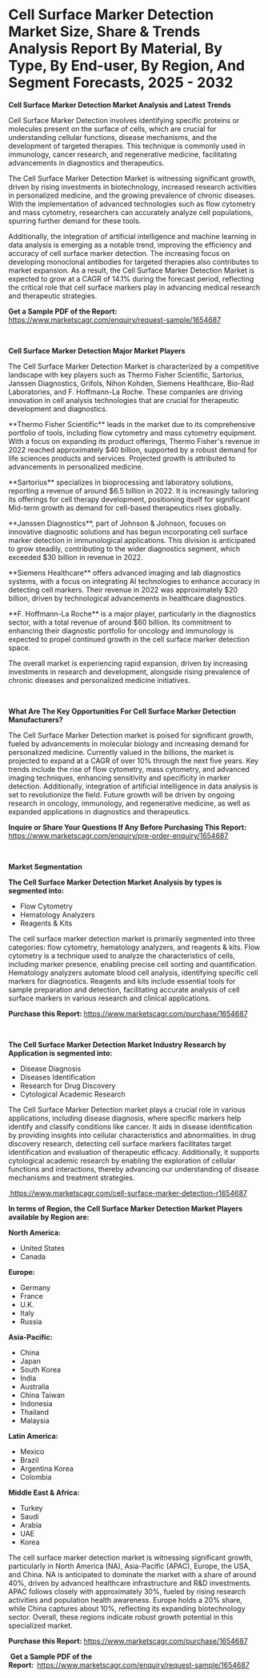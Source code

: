 <p><h1>Cell Surface Marker Detection Market Size, Share & Trends Analysis Report By Material, By Type, By End-user, By Region, And Segment Forecasts, 2025 - 2032</h1></p><p><strong>Cell Surface Marker Detection Market Analysis and Latest Trends</strong></p>
<p><p>Cell Surface Marker Detection involves identifying specific proteins or molecules present on the surface of cells, which are crucial for understanding cellular functions, disease mechanisms, and the development of targeted therapies. This technique is commonly used in immunology, cancer research, and regenerative medicine, facilitating advancements in diagnostics and therapeutics.</p><p>The Cell Surface Marker Detection Market is witnessing significant growth, driven by rising investments in biotechnology, increased research activities in personalized medicine, and the growing prevalence of chronic diseases. With the implementation of advanced technologies such as flow cytometry and mass cytometry, researchers can accurately analyze cell populations, spurring further demand for these tools.</p><p>Additionally, the integration of artificial intelligence and machine learning in data analysis is emerging as a notable trend, improving the efficiency and accuracy of cell surface marker detection. The increasing focus on developing monoclonal antibodies for targeted therapies also contributes to market expansion. As a result, the Cell Surface Marker Detection Market is expected to grow at a CAGR of 14.1% during the forecast period, reflecting the critical role that cell surface markers play in advancing medical research and therapeutic strategies.</p></p>
<p><strong>Get a Sample PDF of the Report:&nbsp;</strong> <a href="https://www.marketscagr.com/enquiry/request-sample/1654687?utm_campaign=3012&utm_medium=2&utm_source=Github&utm_content=ia&utm_term=16042025&utm_id=cell-surface-marker-detection">https://www.marketscagr.com/enquiry/request-sample/1654687</a></p>
<p>&nbsp;</p>
<p><strong>Cell Surface Marker Detection Major Market Players</strong></p>
<p><p>The Cell Surface Marker Detection Market is characterized by a competitive landscape with key players such as Thermo Fisher Scientific, Sartorius, Janssen Diagnostics, Grifols, Nihon Kohden, Siemens Healthcare, Bio-Rad Laboratories, and F. Hoffmann-La Roche. These companies are driving innovation in cell analysis technologies that are crucial for therapeutic development and diagnostics.</p><p>**Thermo Fisher Scientific** leads in the market due to its comprehensive portfolio of tools, including flow cytometry and mass cytometry equipment. With a focus on expanding its product offerings, Thermo Fisher's revenue in 2022 reached approximately $40 billion, supported by a robust demand for life sciences products and services. Projected growth is attributed to advancements in personalized medicine.</p><p>**Sartorius** specializes in bioprocessing and laboratory solutions, reporting a revenue of around $6.5 billion in 2022. It is increasingly tailoring its offerings for cell therapy development, positioning itself for significant Mid-term growth as demand for cell-based therapeutics rises globally.</p><p>**Janssen Diagnostics**, part of Johnson & Johnson, focuses on innovative diagnostic solutions and has begun incorporating cell surface marker detection in immunological applications. This division is anticipated to grow steadily, contributing to the wider diagnostics segment, which exceeded $30 billion in revenue in 2022.</p><p>**Siemens Healthcare** offers advanced imaging and lab diagnostics systems, with a focus on integrating AI technologies to enhance accuracy in detecting cell markers. Their revenue in 2022 was approximately $20 billion, driven by technological advancements in healthcare diagnostics.</p><p>**F. Hoffmann-La Roche** is a major player, particularly in the diagnostics sector, with a total revenue of around $60 billion. Its commitment to enhancing their diagnostic portfolio for oncology and immunology is expected to propel continued growth in the cell surface marker detection space.</p><p>The overall market is experiencing rapid expansion, driven by increasing investments in research and development, alongside rising prevalence of chronic diseases and personalized medicine initiatives.</p></p>
<p>&nbsp;</p>
<p><strong>What Are The Key Opportunities For Cell Surface Marker Detection Manufacturers?</strong></p>
<p><p>The Cell Surface Marker Detection market is poised for significant growth, fueled by advancements in molecular biology and increasing demand for personalized medicine. Currently valued in the billions, the market is projected to expand at a CAGR of over 10% through the next five years. Key trends include the rise of flow cytometry, mass cytometry, and advanced imaging techniques, enhancing sensitivity and specificity in marker detection. Additionally, integration of artificial intelligence in data analysis is set to revolutionize the field. Future growth will be driven by ongoing research in oncology, immunology, and regenerative medicine, as well as expanded applications in diagnostics and therapeutics.</p></p>
<p><strong>Inquire or Share Your Questions If Any Before Purchasing This Report:</strong> <a href="https://www.marketscagr.com/enquiry/pre-order-enquiry/1654687?utm_campaign=3012&utm_medium=2&utm_source=Github&utm_content=ia&utm_term=16042025&utm_id=cell-surface-marker-detection">https://www.marketscagr.com/enquiry/pre-order-enquiry/1654687</a></p>
<p>&nbsp;</p>
<p><strong>Market Segmentation</strong></p>
<p><strong>The Cell Surface Marker Detection Market Analysis by types is segmented into:</strong></p>
<p><ul><li>Flow Cytometry</li><li>Hematology Analyzers</li><li>Reagents & Kits</li></ul></p>
<p><p>The cell surface marker detection market is primarily segmented into three categories: flow cytometry, hematology analyzers, and reagents & kits. Flow cytometry is a technique used to analyze the characteristics of cells, including marker presence, enabling precise cell sorting and quantification. Hematology analyzers automate blood cell analysis, identifying specific cell markers for diagnostics. Reagents and kits include essential tools for sample preparation and detection, facilitating accurate analysis of cell surface markers in various research and clinical applications.</p></p>
<p><strong>Purchase this Report:&nbsp;</strong><a href="https://www.marketscagr.com/purchase/1654687?utm_campaign=3012&utm_medium=2&utm_source=Github&utm_content=ia&utm_term=16042025&utm_id=cell-surface-marker-detection">https://www.marketscagr.com/purchase/1654687</a></p>
<p>&nbsp;</p>
<p><strong>The Cell Surface Marker Detection Market Industry Research by Application is segmented into:</strong></p>
<p><ul><li>Disease Diagnosis</li><li>Diseases Identification</li><li>Research for Drug Discovery</li><li>Cytological Academic Research</li></ul></p>
<p><p>The Cell Surface Marker Detection market plays a crucial role in various applications, including disease diagnosis, where specific markers help identify and classify conditions like cancer. It aids in disease identification by providing insights into cellular characteristics and abnormalities. In drug discovery research, detecting cell surface markers facilitates target identification and evaluation of therapeutic efficacy. Additionally, it supports cytological academic research by enabling the exploration of cellular functions and interactions, thereby advancing our understanding of disease mechanisms and treatment strategies.</p></p>
<p><a href="https://www.marketscagr.com/cell-surface-marker-detection-r1654687?utm_campaign=3012&utm_medium=2&utm_source=Github&utm_content=ia&utm_term=16042025&utm_id=cell-surface-marker-detection">&nbsp;https://www.marketscagr.com/cell-surface-marker-detection-r1654687</a></p>
<p><strong>In terms of Region, the Cell Surface Marker Detection Market Players available by Region are:</strong></p>
<p>
    <p> <strong> North America: </strong>
        <ul>
            <li>United States</li>
            <li>Canada</li>
        </ul>
        </p> 
    <p> <strong> Europe: </strong>
        <ul>
            <li>Germany</li>
            <li>France</li>
            <li>U.K.</li>
            <li>Italy</li>
            <li>Russia</li>
        </ul>
        </p> 
    <p> <strong> Asia-Pacific: </strong>
        <ul>
            <li>China</li>
            <li>Japan</li>
            <li>South Korea</li>
            <li>India</li>
            <li>Australia</li>
            <li>China Taiwan</li>
            <li>Indonesia</li>
            <li>Thailand</li>
            <li>Malaysia</li>
        </ul>
        </p> 
    <p> <strong> Latin America: </strong>
        <ul>
            <li>Mexico</li>
            <li>Brazil</li>
            <li>Argentina Korea</li>
            <li>Colombia</li>
        </ul>
        </p> 
    <p> <strong> Middle East & Africa: </strong>
        <ul>
            <li>Turkey</li>
            <li>Saudi</li>
            <li>Arabia</li>
            <li>UAE</li>
            <li>Korea</li>
        </ul>
    </p>
    </p>
<p><p>The cell surface marker detection market is witnessing significant growth, particularly in North America (NA), Asia-Pacific (APAC), Europe, the USA, and China. NA is anticipated to dominate the market with a share of around 40%, driven by advanced healthcare infrastructure and R&D investments. APAC follows closely with approximately 30%, fueled by rising research activities and population health awareness. Europe holds a 20% share, while China captures about 10%, reflecting its expanding biotechnology sector. Overall, these regions indicate robust growth potential in this specialized market.</p></p>
<p><strong>Purchase this Report: </strong><a href="https://www.marketscagr.com/purchase/1654687?utm_campaign=3012&utm_medium=2&utm_source=Github&utm_content=ia&utm_term=16042025&utm_id=cell-surface-marker-detection">https://www.marketscagr.com/purchase/1654687</a></p>
<p>&nbsp;<strong>Get a Sample PDF of the Report:&nbsp;&nbsp;</strong><a href="https://www.marketscagr.com/enquiry/request-sample/1654687?utm_campaign=3012&utm_medium=2&utm_source=Github&utm_content=ia&utm_term=16042025&utm_id=cell-surface-marker-detection">https://www.marketscagr.com/enquiry/request-sample/1654687</a></p>
<p><strong></strong></p>
<p><p></p><p></p><p></p></p>